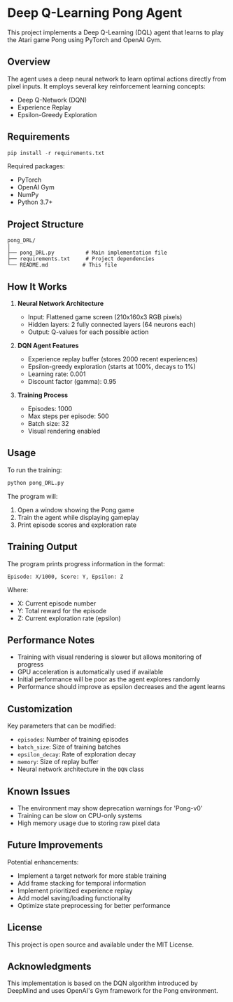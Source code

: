 
# Deep Q-Learning Pong Agent

This project implements a Deep Q-Learning (DQL) agent that learns to play the Atari game Pong using PyTorch and OpenAI Gym.

## Overview

The agent uses a deep neural network to learn optimal actions directly from pixel inputs. It employs several key reinforcement learning concepts:
- Deep Q-Network (DQN)
- Experience Replay
- Epsilon-Greedy Exploration

## Requirements

```python
pip install -r requirements.txt
```

Required packages:
- PyTorch
- OpenAI Gym
- NumPy
- Python 3.7+

## Project Structure

```
pong_DRL/
│
├── pong_DRL.py          # Main implementation file
├── requirements.txt     # Project dependencies
└── README.md           # This file
```

## How It Works

1. **Neural Network Architecture**
   - Input: Flattened game screen (210x160x3 RGB pixels)
   - Hidden layers: 2 fully connected layers (64 neurons each)
   - Output: Q-values for each possible action

2. **DQN Agent Features**
   - Experience replay buffer (stores 2000 recent experiences)
   - Epsilon-greedy exploration (starts at 100%, decays to 1%)
   - Learning rate: 0.001
   - Discount factor (gamma): 0.95

3. **Training Process**
   - Episodes: 1000
   - Max steps per episode: 500
   - Batch size: 32
   - Visual rendering enabled

## Usage

To run the training:

```bash
python pong_DRL.py
```

The program will:
1. Open a window showing the Pong game
2. Train the agent while displaying gameplay
3. Print episode scores and exploration rate

## Training Output

The program prints progress information in the format:
```
Episode: X/1000, Score: Y, Epsilon: Z
```
Where:
- X: Current episode number
- Y: Total reward for the episode
- Z: Current exploration rate (epsilon)

## Performance Notes

- Training with visual rendering is slower but allows monitoring of progress
- GPU acceleration is automatically used if available
- Initial performance will be poor as the agent explores randomly
- Performance should improve as epsilon decreases and the agent learns

## Customization

Key parameters that can be modified:
- `episodes`: Number of training episodes
- `batch_size`: Size of training batches
- `epsilon_decay`: Rate of exploration decay
- `memory`: Size of replay buffer
- Neural network architecture in the `DQN` class

## Known Issues

- The environment may show deprecation warnings for 'Pong-v0'
- Training can be slow on CPU-only systems
- High memory usage due to storing raw pixel data

## Future Improvements

Potential enhancements:
- Implement a target network for more stable training
- Add frame stacking for temporal information
- Implement prioritized experience replay
- Add model saving/loading functionality
- Optimize state preprocessing for better performance

## License

This project is open source and available under the MIT License.

## Acknowledgments

This implementation is based on the DQN algorithm introduced by DeepMind and uses OpenAI's Gym framework for the Pong environment.
